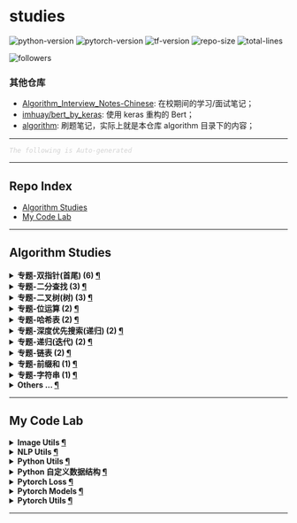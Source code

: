 studies
===

![python-version](https://img.shields.io/badge/python-3.8+-green)
![pytorch-version](https://img.shields.io/badge/pytorch-1.8+-green)
![tf-version](https://img.shields.io/badge/tensorflow-2.3+-green)
![repo-size](https://img.shields.io/github/repo-size/imhuay/studies)
![total-lines](https://img.shields.io/tokei/lines/github/imhuay/studies)
<!-- ![code-size](https://img.shields.io/github/languages/code-size/imhuay/studies) -->

![followers](https://img.shields.io/github/followers/imhuay?style=social)
<!-- ![user-stars](https://img.shields.io/github/stars/imhuay?style=social) -->


### 其他仓库
- [Algorithm_Interview_Notes-Chinese](https://github.com/imhuay/Algorithm_Interview_Notes-Chinese_backups): 在校期间的学习/面试笔记；
- [imhuay/bert_by_keras](https://github.com/imhuay/bert_by_keras): 使用 keras 重构的 Bert；
- [algorithm](https://github.com/imhuay/algorithm): 刷题笔记，实际上就是本仓库 algorithm 目录下的内容；

---

<font color="LightGrey"><i> `The following is Auto-generated` </i></font>

---

Repo Index
---

- [Algorithm Studies](#algorithm-studies)
- [My Code Lab](#my-code-lab)

---

Algorithm Studies
---

<details><summary><b> 专题-双指针(首尾) (6) <a href="algorithm/topics/专题-双指针(首尾).md">¶</a></b></summary>

- [三数之和 (LeetCode, Medium, No.0015, 2021-10)](algorithm/topics/专题-双指针(首尾).md#三数之和-leetcode-medium-no0015-2021-10)
- [两数之和2(输入有序数组) (LeetCode, Easy, No.0167, 2021-10)](algorithm/topics/专题-双指针(首尾).md#两数之和2输入有序数组-leetcode-easy-no0167-2021-10)
- [接雨水 (LeetCode, Hard, No.0042, 2021-10)](algorithm/topics/专题-双指针(首尾).md#接雨水-leetcode-hard-no0042-2021-10)
- [最接近的三数之和 (LeetCode, Medium, No.0016, 2021-10)](algorithm/topics/专题-双指针(首尾).md#最接近的三数之和-leetcode-medium-no0016-2021-10)
- [有效三角形的个数 (LeetCode, Medium, No.0611, 2021-10)](algorithm/topics/专题-双指针(首尾).md#有效三角形的个数-leetcode-medium-no0611-2021-10)
- [盛最多水的容器 (LeetCode, Medium, No.0011, 2021-10)](algorithm/topics/专题-双指针(首尾).md#盛最多水的容器-leetcode-medium-no0011-2021-10)

</details>

<details><summary><b> 专题-二分查找 (3) <a href="algorithm/topics/专题-二分查找.md">¶</a></b></summary>

- [两数相除 (LeetCode, Medium, No.0029, 2021-10)](algorithm/topics/专题-二分查找.md#两数相除-leetcode-medium-no0029-2021-10)
- [将数据流变为多个不相交区间 (LeetCode, Hard, No.0352, 2021-10)](algorithm/topics/专题-二分查找.md#将数据流变为多个不相交区间-leetcode-hard-no0352-2021-10)
- [排列硬币 (LeetCode, Easy, No.0441, 2021-10)](algorithm/topics/专题-二分查找.md#排列硬币-leetcode-easy-no0441-2021-10)

</details>

<details><summary><b> 专题-二叉树(树) (3) <a href="algorithm/topics/专题-二叉树(树).md">¶</a></b></summary>

- [二叉树的最大深度 (LeetCode, Easy, No.0104, 2021-10)](algorithm/topics/专题-二叉树(树).md#二叉树的最大深度-leetcode-easy-no0104-2021-10)
- [二叉树的最小深度 (LeetCode, Easy, No.0111, 2021-10)](algorithm/topics/专题-二叉树(树).md#二叉树的最小深度-leetcode-easy-no0111-2021-10)
- [路径总和3 (LeetCode, Medium, No.0437, 2021-10)](algorithm/topics/专题-二叉树(树).md#路径总和3-leetcode-medium-no0437-2021-10)

</details>

<details><summary><b> 专题-位运算 (2) <a href="algorithm/topics/专题-位运算.md">¶</a></b></summary>

- [两数相除 (LeetCode, Medium, No.0029, 2021-10)](algorithm/topics/专题-位运算.md#两数相除-leetcode-medium-no0029-2021-10)
- [重复的DNA序列 (LeetCode, Medium, No.0187, 2021-10)](algorithm/topics/专题-位运算.md#重复的dna序列-leetcode-medium-no0187-2021-10)

</details>

<details><summary><b> 专题-哈希表 (2) <a href="algorithm/topics/专题-哈希表.md">¶</a></b></summary>

- [两数之和 (LeetCode, Easy, No.0001, 2021-10)](algorithm/topics/专题-哈希表.md#两数之和-leetcode-easy-no0001-2021-10)
- [重复的DNA序列 (LeetCode, Medium, No.0187, 2021-10)](algorithm/topics/专题-哈希表.md#重复的dna序列-leetcode-medium-no0187-2021-10)

</details>

<details><summary><b> 专题-深度优先搜索(递归) (2) <a href="algorithm/topics/专题-深度优先搜索(递归).md">¶</a></b></summary>

- [二叉树的最小深度 (LeetCode, Easy, No.0111, 2021-10)](algorithm/topics/专题-深度优先搜索(递归).md#二叉树的最小深度-leetcode-easy-no0111-2021-10)
- [路径总和3 (LeetCode, Medium, No.0437, 2021-10)](algorithm/topics/专题-深度优先搜索(递归).md#路径总和3-leetcode-medium-no0437-2021-10)

</details>

<details><summary><b> 专题-递归(迭代) (2) <a href="algorithm/topics/专题-递归(迭代).md">¶</a></b></summary>

- [二叉树的最大深度 (LeetCode, Easy, No.0104, 2021-10)](algorithm/topics/专题-递归(迭代).md#二叉树的最大深度-leetcode-easy-no0104-2021-10)
- [合并两个有序链表 (LeetCode, Easy, No.0021, 2021-10)](algorithm/topics/专题-递归(迭代).md#合并两个有序链表-leetcode-easy-no0021-2021-10)

</details>

<details><summary><b> 专题-链表 (2) <a href="algorithm/topics/专题-链表.md">¶</a></b></summary>

- [两数相加 (LeetCode, Medium, No.0002, 2021-10)](algorithm/topics/专题-链表.md#两数相加-leetcode-medium-no0002-2021-10)
- [分隔链表 (LeetCode, Medium, No.0086, 2021-10)](algorithm/topics/专题-链表.md#分隔链表-leetcode-medium-no0086-2021-10)

</details>

<details><summary><b> 专题-前缀和 (1) <a href="algorithm/topics/专题-前缀和.md">¶</a></b></summary>

- [路径总和3 (LeetCode, Medium, No.0437, 2021-10)](algorithm/topics/专题-前缀和.md#路径总和3-leetcode-medium-no0437-2021-10)

</details>

<details><summary><b> 专题-字符串 (1) <a href="algorithm/topics/专题-字符串.md">¶</a></b></summary>

- [字符串中的单词数 (LeetCode, Easy, No.0434, 2021-10)](algorithm/topics/专题-字符串.md#字符串中的单词数-leetcode-easy-no0434-2021-10)

</details>

<details><summary><b> Others ... <a href="algorithm/README.md">¶</a></b></summary>

<details><summary><b> 专题-数学 (1) <a href="algorithm/topics/专题-数学.md">¶</a></b></summary>

- [排列硬币 (LeetCode, Easy, No.0441, 2021-10)](algorithm/topics/专题-数学.md#排列硬币-leetcode-easy-no0441-2021-10)

</details>

<details><summary><b> 专题-模拟 (1) <a href="algorithm/topics/专题-模拟.md">¶</a></b></summary>

- [将数据流变为多个不相交区间 (LeetCode, Hard, No.0352, 2021-10)](algorithm/topics/专题-模拟.md#将数据流变为多个不相交区间-leetcode-hard-no0352-2021-10)

</details>


</details>

---

My Code Lab
---

<details><summary><b> Image Utils <a href="code/README.md#image-utils">¶</a></b></summary>

- [`ImageCheck`: 图片完整性检查](code/README.md#imagecheck-图片完整性检查)
- [`get_real_ext`: 获取图像文件的真实后缀](code/README.md#get_real_ext-获取图像文件的真实后缀)

</details>

<details><summary><b> NLP Utils <a href="code/README.md#nlp-utils">¶</a></b></summary>

- [`BertTokenizer`: Bert 分词器](code/README.md#berttokenizer-bert-分词器)
- [`split`: 将数据按比例切分](code/README.md#split-将数据按比例切分)
- [`ner_result_parse`: NER 结果解析（基于 BIO 格式）](code/README.md#ner_result_parse-ner-结果解析基于-bio-格式)

</details>

<details><summary><b> Python Utils <a href="code/README.md#python-utils">¶</a></b></summary>

- [`simple_argparse`: 一个简化版 argparse](code/README.md#simple_argparse-一个简化版-argparse)

</details>

<details><summary><b> Python 自定义数据结构 <a href="code/README.md#python-自定义数据结构">¶</a></b></summary>

- [`ArrayDict`: 数组字典，支持 slice](code/README.md#arraydict-数组字典支持-slice)
- [`ValueArrayDict`: 数组字典，支持 slice，且操作 values](code/README.md#valuearraydict-数组字典支持-slice且操作-values)
- [`BunchDict`: 基于 dict 实现 Bunch 模式](code/README.md#bunchdict-基于-dict-实现-bunch-模式)
- [`ConfigDict`: 配置字典（基于 BunchDict）](code/README.md#configdict-配置字典基于-bunchdict)

</details>

<details><summary><b> Pytorch Loss <a href="code/README.md#pytorch-loss">¶</a></b></summary>

- [`BaseLoss`: Loss 基类](code/README.md#baseloss-loss-基类)
- [`ContrastiveLoss`: 对比损失（可自定义距离函数，默认为欧几里得距离）](code/README.md#contrastiveloss-对比损失可自定义距离函数默认为欧几里得距离)
- [`TripletLoss`: Triplet 损失，常用于无监督学习、few-shot 学习](code/README.md#tripletloss-triplet-损失常用于无监督学习few-shot-学习)
- [`CrossEntropyLoss`: 交叉熵](code/README.md#crossentropyloss-交叉熵)

</details>

<details><summary><b> Pytorch Models <a href="code/README.md#pytorch-models">¶</a></b></summary>

- [`DualNet`: 双塔结构](code/README.md#dualnet-双塔结构)
- [`SiameseNet`: 孪生网络，基于双塔结构](code/README.md#siamesenet-孪生网络基于双塔结构)
- [`SimCSE`: SimCSE](code/README.md#simcse-simcse)
- [`Bert`: Bert by Pytorch](code/README.md#bert-bert-by-pytorch)

</details>

<details><summary><b> Pytorch Utils <a href="code/README.md#pytorch-utils">¶</a></b></summary>

- [`DictTensorDataset`: 字典形式的 Dataset](code/README.md#dicttensordataset-字典形式的-dataset)
- [`ToyDataLoader`: 一个简单的 DataLoader](code/README.md#toydataloader-一个简单的-dataloader)

</details>

---

